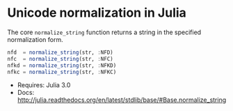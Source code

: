 # Unicode normalization in Julia

The core `normalize_string` function returns a string in the specified
normalization form.

```julia
nfd  = normalize_string(str, :NFD)
nfc  = normalize_string(str, :NFC)
nfkd = normalize_string(str, :NFKD)
nfkc = normalize_string(str, :NFKC)
```

* Requires: Julia 3.0
* Docs: http://julia.readthedocs.org/en/latest/stdlib/base/#Base.normalize_string
